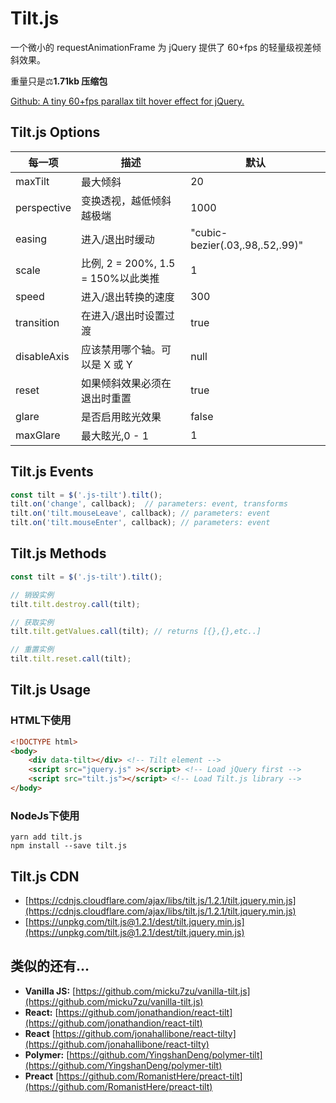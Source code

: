 # Tilt.js

一个微小的 requestAnimationFrame 为 jQuery 提供了 60+fps 的轻量级视差倾斜效果。

重量只是⚖**1.71kb 压缩包**

[Github: A tiny 60+fps parallax tilt hover effect for jQuery.](https://github.com/gijsroge/tilt.js)

## Tilt.js Options

| 每一项      | 描述                               | 默认                            |
| ----------- | ---------------------------------- | ------------------------------- |
| maxTilt     | 最大倾斜                           | 20                              |
| perspective | 变换透视，越低倾斜越极端           | 1000                            |
| easing      | 进入/退出时缓动                    | "cubic-bezier(.03,.98,.52,.99)" |
| scale       | 比例, 2 = 200%, 1.5 = 150%以此类推 | 1                               |
| speed       | 进入/退出转换的速度                | 300                             |
| transition  | 在进入/退出时设置过渡              | true                            |
| disableAxis | 应该禁用哪个轴。可以是 X 或 Y      | null                            |
| reset       | 如果倾斜效果必须在退出时重置       | true                            |
| glare       | 是否启用眩光效果                   | false                           |
| maxGlare    | 最大眩光,0 - 1                     | 1                               |

## Tilt.js Events

```js
const tilt = $('.js-tilt').tilt();
tilt.on('change', callback);  // parameters: event, transforms
tilt.on('tilt.mouseLeave', callback); // parameters: event
tilt.on('tilt.mouseEnter', callback); // parameters: event
```

## Tilt.js Methods

```js
const tilt = $('.js-tilt').tilt();

// 销毁实例
tilt.tilt.destroy.call(tilt);

// 获取实例
tilt.tilt.getValues.call(tilt); // returns [{},{},etc..]

// 重置实例
tilt.tilt.reset.call(tilt);
```

## Tilt.js Usage

### HTML下使用

```html
<!DOCTYPE html>
<body>
    <div data-tilt></div> <!-- Tilt element -->
    <script src="jquery.js" ></script> <!-- Load jQuery first -->
    <script src="tilt.js"></script> <!-- Load Tilt.js library -->
</body>
```

### NodeJs下使用

```shell
yarn add tilt.js
npm install --save tilt.js
```

## Tilt.js CDN

-   [https://cdnjs.cloudflare.com/ajax/libs/tilt.js/1.2.1/tilt.jquery.min.js](https://cdnjs.cloudflare.com/ajax/libs/tilt.js/1.2.1/tilt.jquery.min.js)
-   [https://unpkg.com/tilt.js@1.2.1/dest/tilt.jquery.min.js](https://unpkg.com/tilt.js@1.2.1/dest/tilt.jquery.min.js)

## 类似的还有...

-   **Vanilla JS:** [https://github.com/micku7zu/vanilla-tilt.js](https://github.com/micku7zu/vanilla-tilt.js)
-   **React:** [https://github.com/jonathandion/react-tilt](https://github.com/jonathandion/react-tilt)
-   **React** [https://github.com/jonahallibone/react-tilty](https://github.com/jonahallibone/react-tilty)
-   **Polymer:** [https://github.com/YingshanDeng/polymer-tilt](https://github.com/YingshanDeng/polymer-tilt)
-   **Preact** [https://github.com/RomanistHere/preact-tilt](https://github.com/RomanistHere/preact-tilt)